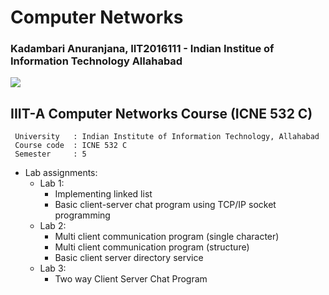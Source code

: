 # Computer Networks
### Kadambari Anuranjana, IIT2016111 - Indian Institue of Information Technology Allahabad

![](https://img.shields.io/badge/language-C-brightgreen.svg)
 
## IIIT-A Computer Networks Course (ICNE 532 C)

```
 University   : Indian Institute of Information Technology, Allahabad
 Course code  :	ICNE 532 C
 Semester     :	5
```

* Lab assignments:
  + Lab 1:
    + Implementing linked list
    + Basic client-server chat program using TCP/IP socket programming
  + Lab 2:
    + Multi client communication program (single character)
    + Multi client communication program (structure)
    + Basic client server directory service
  + Lab 3:
    + Two way Client Server Chat Program
